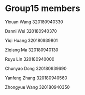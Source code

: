 # Group15 members

Yixuan Wang   320180940330

Danni Wei     320180940370

Yiqi Huang    320180939801

Ziqiang Ma    320180940130

Ruyu Lin      320180940000

Chunyao Dong  320180939690

Yanfeng Zhang 320180940560

Zhongyue Wang 320180940350
